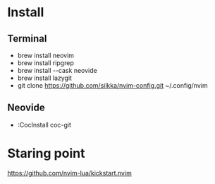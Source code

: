 # Install
## Terminal
* brew install neovim
* brew install ripgrep
* brew install --cask neovide
* brew install lazygit
* git clone https://github.com/silkka/nvim-config.git ~/.config/nvim
## Neovide 
* :CocInstall coc-git


# Staring point
https://github.com/nvim-lua/kickstart.nvim 
